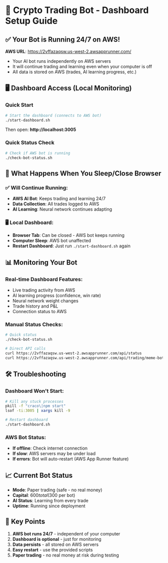 # 🤖 Crypto Trading Bot - Dashboard Setup Guide

## ✅ Your Bot is Running 24/7 on AWS!
**AWS URL**: https://2vffazaqsw.us-west-2.awsapprunner.com/
- Your AI bot runs independently on AWS servers
- It will continue trading and learning even when your computer is off
- All data is stored on AWS (trades, AI learning progress, etc.)

## 🖥️ Dashboard Access (Local Monitoring)

### Quick Start
```bash
# Start the dashboard (connects to AWS bot)
./start-dashboard.sh
```
Then open: **http://localhost:3005**

### Quick Status Check
```bash
# Check if AWS bot is running
./check-bot-status.sh
```

## 🔄 What Happens When You Sleep/Close Browser

### ✅ Will Continue Running:
- **AWS AI Bot**: Keeps trading and learning 24/7
- **Data Collection**: All trades logged to AWS
- **AI Learning**: Neural network continues adapting

### 🖥️ Local Dashboard:
- **Browser Tab**: Can be closed - AWS bot keeps running
- **Computer Sleep**: AWS bot unaffected
- **Restart Dashboard**: Just run `./start-dashboard.sh` again

## 📊 Monitoring Your Bot

### Real-time Dashboard Features:
- Live trading activity from AWS
- AI learning progress (confidence, win rate)
- Neural network weight changes
- Trade history and P&L
- Connection status to AWS

### Manual Status Checks:
```bash
# Quick status
./check-bot-status.sh

# Direct API calls
curl https://2vffazaqsw.us-west-2.awsapprunner.com/api/status
curl https://2vffazaqsw.us-west-2.awsapprunner.com/api/trading/meme-bot-status
```

## 🛠️ Troubleshooting

### Dashboard Won't Start:
```bash
# Kill any stuck processes
pkill -f "craco\|npm start"
lsof -ti:3005 | xargs kill -9

# Restart dashboard
./start-dashboard.sh
```

### AWS Bot Status:
- **If offline**: Check internet connection
- **If slow**: AWS servers may be under load
- **If errors**: Bot will auto-restart (AWS App Runner feature)

## 📈 Current Bot Status
- **Mode**: Paper trading (safe - no real money)
- **Capital**: $600 total ($300 per bot)
- **AI Status**: Learning from every trade
- **Uptime**: Running since deployment

## 🎯 Key Points
1. **AWS bot runs 24/7** - independent of your computer
2. **Dashboard is optional** - just for monitoring
3. **Data persists** - all stored on AWS servers
4. **Easy restart** - use the provided scripts
5. **Paper trading** - no real money at risk during testing 
